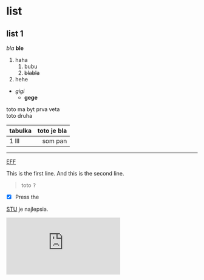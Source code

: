 # list
## list 1

_bla_
**ble**

1. haha
    1. <kbd>bubu</kbd>
    2. ~~blabla~~
2. hehe

 * _gigi_
   * **gege**

<p> toto ma byt prva veta <br>
    toto druha<p>


| tabulka | toto je bla |
| ------- | -----:|
| 1 lll | som pan |

---

[EFF](https://eff.org)

<p>This is the first line.
And this is the second line.</p>

 > toto 
 <kbd>?</kbd>

- [x] Press the

[STU](1) je najlepsia.

[1]:https://www.stuba.sk/

 ![](https://vsetkoodisney.estranky.sk/fotoalbum/obrazky-disney/mickey-mouse/myckey.jpg.-.html)   
